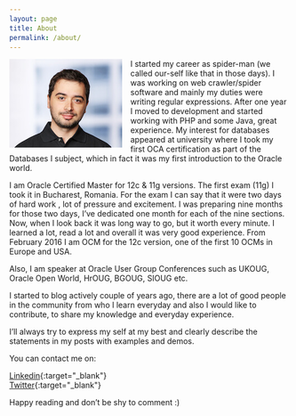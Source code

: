 ```yaml
---
layout: page
title: About
permalink: /about/
---
```


<img src="/assets/Ivica_front_page.jpg" style="float: left; margin-right: 15px" /> I started my career as spider-man (we called our-self like that in those days). I was working on web crawler/spider software and mainly my duties were writing regular expressions. After one year I moved to development and started working with PHP and some Java, great experience.
My interest for databases appeared at university where I took my first OCA certification as part of the Databases I subject, which in fact it was my first introduction to the Oracle world.

I am Oracle Certified Master for 12c & 11g versions. The first exam (11g) I took it in Bucharest, Romania. For the exam I can say that it were two days of hard work , lot of pressure and excitement. I was preparing nine months for those two days, I’ve dedicated one month for each of the nine sections. Now, when I look back it was long way to go, but it worth every minute. I learned a lot, read a lot and overall it was very good experience. From February 2016 I am OCM for the 12c version, one of the first 10 OCMs in Europe and USA.

Also, I am speaker at Oracle User Group Conferences such as UKOUG, Oracle Open World, HrOUG, BGOUG, SIOUG etc.

I started to blog actively couple of years ago, there are a lot of good people in the community from who I learn everyday and also I would like to contribute, to share my knowledge and everyday experience.

I’ll always try to express my self at my best and clearly describe the statements in my posts with examples and demos.

You can contact me on:

[Linkedin](https://linkedin.com/in/iarsov){:target="_blank"}<br/>
[Twitter](https://twitter.com/IvicaArsov){:target="_blank"}

Happy reading and don’t be shy to comment :)
